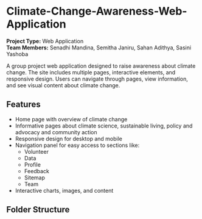 # Climate-Change-Awareness-Web-Application
**Project Type:** Web Application  
**Team Members:** Senadhi Mandina, Semitha Janiru, Sahan Adithya, Sasini Yashoba  

A group project web application designed to raise awareness about climate change. The site includes multiple pages, interactive elements, and responsive design. Users can navigate through pages, view information, and see visual content about climate change.

## Features

- Home page with overview of climate change  
- Informative pages about climate science, sustainable living, policy and advocacy and community action  
- Responsive design for desktop and mobile  
- Navigation panel for easy access to sections like:  
  - Volunteer  
  - Data  
  - Profile  
  - Feedback  
  - Sitemap  
  - Team  
- Interactive charts, images, and content  

## Folder Structure


